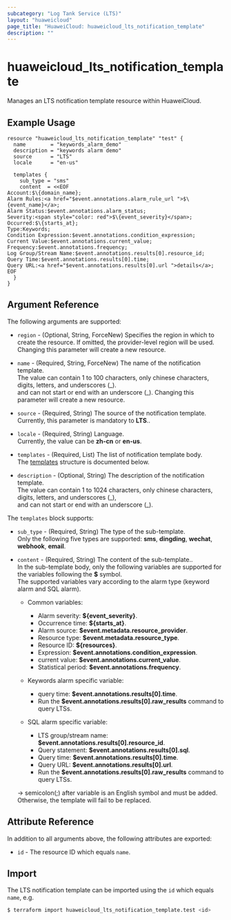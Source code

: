 ```yaml
---
subcategory: "Log Tank Service (LTS)"
layout: "huaweicloud"
page_title: "HuaweiCloud: huaweicloud_lts_notification_template"
description: ""
---
```


# huaweicloud_lts_notification_template

Manages an LTS notification template resource within HuaweiCloud.  

## Example Usage

```hcl
resource "huaweicloud_lts_notification_template" "test" {
  name        = "keywords_alarm_demo"
  description = "keywords alarm demo"
  source      = "LTS"
  locale      = "en-us"

  templates {
    sub_type = "sms"
    content  = <<EOF
Account:$\{domain_name};
Alarm Rules:<a href="$event.annotations.alarm_rule_url ">$\{event_name}</a>;
Alarm Status:$event.annotations.alarm_status;
Severity:<span style="color: red">$\{event_severity}</span>;
Occurred:$\{starts_at};
Type:Keywords;
Condition Expression:$event.annotations.condition_expression;
Current Value:$event.annotations.current_value;
Frequency:$event.annotations.frequency;
Log Group/Stream Name:$event.annotations.results[0].resource_id;
Query Time:$event.annotations.results[0].time;
Query URL:<a href="$event.annotations.results[0].url ">details</a>;
EOF
  }
}
```

## Argument Reference

The following arguments are supported:

* `region` - (Optional, String, ForceNew) Specifies the region in which to create the resource.
  If omitted, the provider-level region will be used. Changing this parameter will create a new resource.

* `name` - (Required, String, ForceNew) The name of the notification template.  
  The value can contain 1 to 100 characters, only chinese characters, digits, letters, and underscores (\_).  
  and can not start or end with an underscore (\_).
  Changing this parameter will create a new resource.

* `source` - (Required, String) The source of the notification template.  
  Currently, this parameter is mandatory to **LTS**..

* `locale` - (Required, String) Language.  
  Currently, the value can be **zh-cn** or **en-us**.

* `templates` - (Required, List) The list of notification template body.  
  The [templates](#NotificationTemplate_SubTemplate) structure is documented below.

* `description` - (Optional, String) The description of the notification template.  
  The value can contain 1 to 1024 characters, only chinese characters, digits, letters, and underscores (\_),  
  and can not start or end with an underscore (\_).  

<a name="NotificationTemplate_SubTemplate"></a>
The `templates` block supports:

* `sub_type` - (Required, String) The type of the sub-template.  
  Only the following five types are supported: **sms**, **dingding**, **wechat**, **webhook**, **email**.

* `content` - (Required, String) The content of the sub-template..  
  In the sub-template body, only the following variables are supported for the variables following the **$** symbol.  
  The supported variables vary according to the alarm type (keyword alarm and SQL alarm).  

    + Common variables:  
      * Alarm severity: **${event_severity}**.
      * Occurrence time: **${starts_at}**.
      * Alarm source: **$event.metadata.resource_provider**.
      * Resource type: **$event.metadata.resource_type**.
      * Resource ID: **${resources}**.
      * Expression: **$event.annotations.condition_expression**.
      * current value: **$event.annotations.current_value**.
      * Statistical period: **$event.annotations.frequency**.

    + Keywords alarm specific variable:  
      * query time: **$event.annotations.results[0].time**.
      * Run the **$event.annotations.results[0].raw_results** command to query LTSs.

    + SQL alarm specific variable:  
      * LTS group/stream name: **$event.annotations.results[0].resource_id**.
      * Query statement: **$event.annotations.results[0].sql**.
      * Query time: **$event.annotations.results[0].time**.
      * Query URL: **$event.annotations.results[0].url**.
      * Run the **$event.annotations.results[0].raw_results** command to query LTSs.

  -> semicolon(;) after variable is an English symbol and must be added. Otherwise, the template will fail to be replaced.

## Attribute Reference

In addition to all arguments above, the following attributes are exported:

* `id` - The resource ID which equals `name`.

## Import

The LTS notification template can be imported using the `id` which equals `name`, e.g.

```bash
$ terraform import huaweicloud_lts_notification_template.test <id>
```
